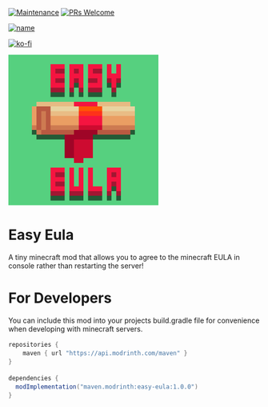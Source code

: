 [![Maintenance](https://img.shields.io/badge/Maintained%3F-yes-green.svg)](https://GitHub.com/Naereen/StrapDown.js/graphs/commit-activity)
[![PRs Welcome](https://img.shields.io/badge/PRs-welcome-brightgreen.svg?style=flat-square)](http://makeapullrequest.com)

[![name](https://github.com/modrinth/art/blob/main/Branding/Badge/badge-dark__184x72.png?raw=true)](https://modrinth.com/mod/easy-eula)

[![ko-fi](https://ko-fi.com/img/githubbutton_sm.svg)](https://ko-fi.com/G2G4DZF4D)

<img src="https://raw.githubusercontent.com/MrNavaStar/EasyEula/master/common/src/main/resources/assets/easyeula/icon.png" width="300" height="300">

# Easy Eula
A tiny minecraft mod that allows you to agree to the minecraft EULA in console rather than restarting the server!

# For Developers
You can include this mod into your projects build.gradle file for convenience when developing with minecraft servers.
```gradle
repositories {
    maven { url "https://api.modrinth.com/maven" }
}

dependencies {
  modImplementation("maven.modrinth:easy-eula:1.0.0")
}
```
